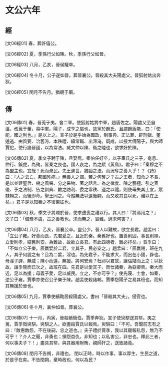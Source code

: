 # 文公六年

## 經 <a name="06Wen06Jing"></a>

<a name="06Wen06Jing01">[文06經01]</a> 春，葬許僖公。

<a name="06Wen06Jing02">[文06經02]</a> 夏，季孫行父如陳。秋，季孫行父如晉。

<a name="06Wen06Jing03">[文06經03]</a> 八月，乙亥，晉侯驩卒。

<a name="06Wen06Jing04">[文06經04]</a> 冬十月，公子遂如晉。葬晉襄公。晉殺其大夫陽處父。晉狐射姑出奔狄。

<a name="06Wen06Jing05">[文06經05]</a> 閏月不告月。猶朝于廟。

## 傳 <a name="06Wen06Zhuan"></a>

<a name="06Wen06Zhuan01">[文06傳01]</a> 春，晉蒐于夷，舍二軍。使狐射姑將中軍，趙盾佐之。陽處父至自溫，改蒐于董，易中軍。陽子，成季之屬也，故黨於趙氏，且謂趙盾能，曰：「使能，國之利也。」是以上之。宣子於是乎始為國政，制事典、正法罪、辟刑獄、董逋逃、由質要、治舊洿、本秩禮、續常職、出滯淹。既成，以授大傅陽子，與大師賈佗，使行諸晉國，以為常法。臧文仲以陳、衛之睦也，欲求好於陳。

<a name="06Wen06Zhuan02">[文06傳02]</a> 夏，季文子聘于陳，且娶焉。秦伯任好卒，以子車氏之三子，奄息、仲行、鍼虎，為殉，皆秦之良也。國人哀之，為之賦《黃鳥》。君子曰：「秦穆之不為盟主也，宜哉！死而棄民。先王違世，猶詒之法，而況奪之善人乎！？《詩》曰：『人之云亡，邦國殄瘁。』無善人之謂。若之何奪之？古之王者，知命之不長，是以並建聖哲、樹之風聲、分之采物、著之話言、為之律度、陳之藝極、引之表儀、予之法制、告之訓典、教之防利、委之常秩、道之以禮，則使毋失其土宜，眾隸賴之，而後即命。聖王同之。今縱無法以遺後嗣，而又收其良以死，難以在上矣。」君子是以知秦之不復東征也。

<a name="06Wen06Zhuan03">[文06傳03]</a> 秋，季文子將聘於晉，使求遭喪之禮以行。其人曰：『將焉用之？』文子曰：「備豫不虞，古之善教也。求而無之，實難。過求何害？」

<a name="06Wen06Zhuan04">[文06傳04]</a> 八月，乙亥，晉襄公卒。靈公少，晉人以難故，欲立長君。趙孟曰：「立公子雍。好善而長，先君愛之，且近於秦。秦舊好也。置善則固，事長則順，立愛則孝，結舊則安。為難故，故欲立長君。有此四德者，難必抒矣。」賈季曰：「不如立公子樂。辰嬴嬖於二君，立其子，民必安之。」趙孟曰：「辰嬴賤，班在九人，其子何震之有？且為二嬖，淫也。為先君子，不能求大，而出在小國，辟也。母淫子辟，無威；陳小而遠，無援。將何安焉？杜祁以君故，讓偪姞而上之；以狄故，讓季隗而已次之，故班在四。先君是以愛其子，而仕諸秦，為亞卿焉。秦大而近，足以為援；母義子愛，足以威民。立之，不亦可乎？」使先蔑、士會，如秦，逆公子雍。賈季亦使召公子樂于陳。趙孟使殺諸郫。賈季怨陽子之易其班也，而知其無援於晉也。

<a name="06Wen06Zhuan05">[文06傳05]</a> 九月，賈季使續鞫居殺陽處父。書曰「晉殺其大夫」，侵官也。

<a name="06Wen06Zhuan06">[文06傳06]</a> 冬十月，襄仲如晉。葬襄公。

<a name="06Wen06Zhuan07">[文06傳07]</a> 十一月，丙寅，晉殺續簡伯。賈季奔狄。宣子使臾駢送其帑。夷之蒐，賈季戮臾駢。臾駢之人，欲盡殺賈氏以報焉。臾駢曰：「不可。吾聞前志有之曰：『敵惠敵怨，不在後嗣，忠之道也。』夫子禮於賈季，我以其寵報私怨，無乃不可乎！？介人之寵，非勇也；損怨益仇，非知也；以私害公，非忠也。釋此三者，何以事夫子？！」盡具其帑，與其器用財賄，親師扞之，送致諸竟。

<a name="06Wen06Zhuan08">[文06傳08]</a> 閏月不告朔，非禮也。 閏以正時，時以作事，事以厚生，生民之道，於是乎在矣。不告閏朔，棄時政也，何以為民？

